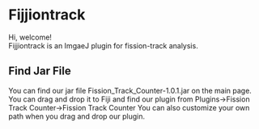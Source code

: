 # Fijjiontrack
Hi, welcome! \
Fijjiontrack is an ImgaeJ plugin for fission-track analysis.

## Find Jar File
You can find our jar file Fission_Track_Counter-1.0.1.jar on the main page. \
You can drag and drop it to Fiji and find our plugin from Plugins->Fission Track Counter->Fission Track Counter
You can also customize your own path when you drag and drop our plugin.


